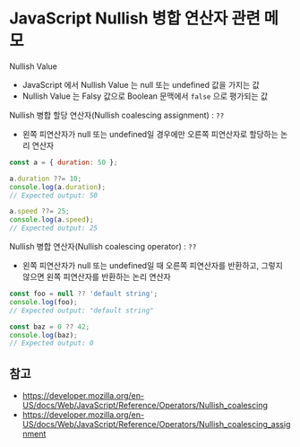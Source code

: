# JavaScript Nullish 병합 연산자 관련 메모

Nullish Value
- JavaScript 에서 Nullish Value 는 null 또는 undefined 값을 가지는 값
- Nullish Value 는 Falsy 값으로 Boolean 문맥에서 `false` 으로 평가되는 값

Nullish 병합 할당 연산자(Nullish coalescing assignment) :  `??`
- 왼쪽 피연산자가 null 또는 undefined일 경우에만 오른쪽 피연산자로 할당하는 논리 연산자

```javascript
const a = { duration: 50 };

a.duration ??= 10;
console.log(a.duration);
// Expected output: 50

a.speed ??= 25;
console.log(a.speed);
// Expected output: 25
```

Nullish 병합 연산자(Nullish coalescing operator) : `??`
- 왼쪽 피연산자가 null 또는 undefined일 때 오른쪽 피연산자를 반환하고, 그렇지 않으면 왼쪽 피연산자를 반환하는 논리 연산자

```javascript
const foo = null ?? 'default string';
console.log(foo);
// Expected output: "default string"

const baz = 0 ?? 42;
console.log(baz);
// Expected output: 0
```

## 참고
- https://developer.mozilla.org/en-US/docs/Web/JavaScript/Reference/Operators/Nullish_coalescing
- https://developer.mozilla.org/en-US/docs/Web/JavaScript/Reference/Operators/Nullish_coalescing_assignment
